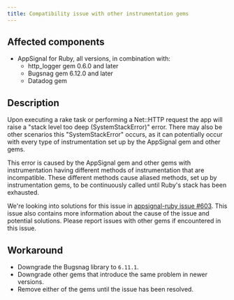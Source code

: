 ```yaml
---
title: Compatibility issue with other instrumentation gems
---
```


## Affected components

- AppSignal for Ruby, all versions, in combination with:
  - http_logger gem 0.6.0 and later
  - Bugsnag gem 6.12.0 and later
  - Datadog gem

## Description

Upon executing a rake task or performing a Net::HTTP request the app will raise a "stack level too deep (SystemStackError)" error. There may also be other scenarios this "SystemStackError" occurs, as it can potentially occur with every type of instrumentation set up by the AppSignal gem and other gems.

This error is caused by the AppSignal gem and other gems with instrumentation having different methods of instrumentation that are incompatible. These different methods cause aliased methods, set up by instrumentation gems, to be continuously called until Ruby's stack has been exhausted.

We're looking into solutions for this issue in [appsignal-ruby issue #603](https://github.com/appsignal/appsignal-ruby/issues/603). This issue also contains more information about the cause of the issue and potential solutions. Please report issues with other gems if encountered in this issue.

## Workaround

- Downgrade the Bugsnag library to `6.11.1`.
- Downgrade other gems that introduce the same problem in newer versions.
- Remove either of the gems until the issue has been resolved.
